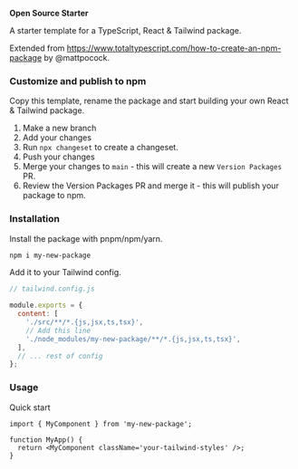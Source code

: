 **Open Source Starter**

A starter template for a TypeScript, React & Tailwind package.

Extended from https://www.totaltypescript.com/how-to-create-an-npm-package by @mattpocock.

### Customize and publish to npm

Copy this template, rename the package and start building your own React & Tailwind package.

1. Make a new branch
1. Add your changes
1. Run `npx changeset` to create a changeset.
1. Push your changes
1. Merge your changes to `main` - this will create a new `Version Packages` PR.
1. Review the Version Packages PR and merge it - this will publish your package to npm.

### Installation

Install the package with pnpm/npm/yarn.

```bash
npm i my-new-package
```

Add it to your Tailwind config.

```js
// tailwind.config.js

module.exports = {
  content: [
    './src/**/*.{js,jsx,ts,tsx}',
    // Add this line
    './node_modules/my-new-package/**/*.{js,jsx,ts,tsx}',
  ],
  // ... rest of config
};
```

### Usage

Quick start

```tsx
import { MyComponent } from 'my-new-package';

function MyApp() {
  return <MyComponent className='your-tailwind-styles' />;
}
```
